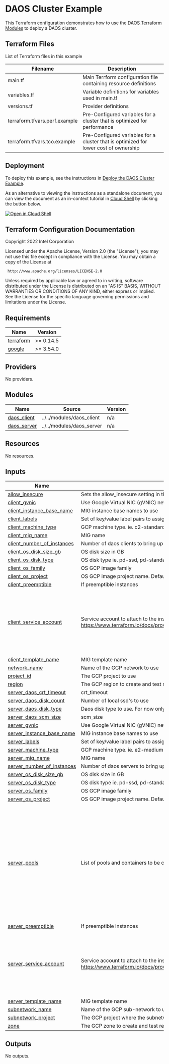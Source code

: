 # DAOS Cluster Example

This Terraform configuration demonstrates how to use the [DAOS Terraform Modules](../../modules) to deploy a DAOS cluster.

## Terraform Files

List of Terraform files in this example

| Filename                      | Description                                                                     |
| ----------------------------- | ------------------------------------------------------------------------------- |
| main.tf                       | Main Terrform configuration file containing resource definitions                |
| variables.tf                  | Variable definitions for variables used in main.tf                              |
| versions.tf                   | Provider definitions                                                            |
| terraform.tfvars.perf.example | Pre-Configured variables for a cluster that is optimized for performance                   |
| terraform.tfvars.tco.example  | Pre-Configured variables for a cluster that is optimized for lower cost of ownership |

## Deployment

To deploy this example, see the instructions in [Deploy the DAOS Cluster Example](../../../docs/deploy_daos_cluster_example.md).

As an alternative to viewing the instructions as a standalone document, you can view the document as an in-context tutorial in [Cloud Shell](https://cloud.google.com/shell) by clicking the button below.

[![Open in Cloud Shell](https://gstatic.com/cloudssh/images/open-btn.png)](https://ssh.cloud.google.com/cloudshell/open?cloudshell_git_repo=https://github.com/markaolson/google-cloud-daos&cloudshell_git_branch=DAOSGCP-119&shellonly=true&cloudshell_tutorial=docs/deploy_daos_cluster_example.md)


## Terraform Configuration Documentation

<!-- BEGINNING OF PRE-COMMIT-TERRAFORM DOCS HOOK -->
Copyright 2022 Intel Corporation

Licensed under the Apache License, Version 2.0 (the "License");
you may not use this file except in compliance with the License.
You may obtain a copy of the License at

     http://www.apache.org/licenses/LICENSE-2.0

Unless required by applicable law or agreed to in writing, software
distributed under the License is distributed on an "AS IS" BASIS,
WITHOUT WARRANTIES OR CONDITIONS OF ANY KIND, either express or implied.
See the License for the specific language governing permissions and
limitations under the License.

## Requirements

| Name | Version |
|------|---------|
| <a name="requirement_terraform"></a> [terraform](#requirement\_terraform) | >= 0.14.5 |
| <a name="requirement_google"></a> [google](#requirement\_google) | >= 3.54.0 |

## Providers

No providers.

## Modules

| Name | Source | Version |
|------|--------|---------|
| <a name="module_daos_client"></a> [daos\_client](#module\_daos\_client) | ../../modules/daos_client | n/a |
| <a name="module_daos_server"></a> [daos\_server](#module\_daos\_server) | ../../modules/daos_server | n/a |

## Resources

No resources.

## Inputs

| Name | Description | Type | Default | Required |
|------|-------------|------|---------|:--------:|
| <a name="input_allow_insecure"></a> [allow\_insecure](#input\_allow\_insecure) | Sets the allow\_insecure setting in the transport\_config section of the daos\_*.yml files | `bool` | `false` | no |
| <a name="input_client_gvnic"></a> [client\_gvnic](#input\_client\_gvnic) | Use Google Virtual NIC (gVNIC) network interface on DAOS clients | `bool` | `false` | no |
| <a name="input_client_instance_base_name"></a> [client\_instance\_base\_name](#input\_client\_instance\_base\_name) | MIG instance base names to use | `string` | `"daos-client"` | no |
| <a name="input_client_labels"></a> [client\_labels](#input\_client\_labels) | Set of key/value label pairs to assign to daos-client instances | `any` | `{}` | no |
| <a name="input_client_machine_type"></a> [client\_machine\_type](#input\_client\_machine\_type) | GCP machine type. ie. c2-standard-16 | `string` | `"c2-standard-16"` | no |
| <a name="input_client_mig_name"></a> [client\_mig\_name](#input\_client\_mig\_name) | MIG name | `string` | `"daos-client"` | no |
| <a name="input_client_number_of_instances"></a> [client\_number\_of\_instances](#input\_client\_number\_of\_instances) | Number of daos clients to bring up | `number` | `16` | no |
| <a name="input_client_os_disk_size_gb"></a> [client\_os\_disk\_size\_gb](#input\_client\_os\_disk\_size\_gb) | OS disk size in GB | `number` | `20` | no |
| <a name="input_client_os_disk_type"></a> [client\_os\_disk\_type](#input\_client\_os\_disk\_type) | OS disk type ie. pd-ssd, pd-standard | `string` | `"pd-ssd"` | no |
| <a name="input_client_os_family"></a> [client\_os\_family](#input\_client\_os\_family) | OS GCP image family | `string` | `"daos-client-hpc-centos-7"` | no |
| <a name="input_client_os_project"></a> [client\_os\_project](#input\_client\_os\_project) | OS GCP image project name. Defaults to project\_id if null. | `string` | `null` | no |
| <a name="input_client_preemptible"></a> [client\_preemptible](#input\_client\_preemptible) | If preemptible instances | `string` | `false` | no |
| <a name="input_client_service_account"></a> [client\_service\_account](#input\_client\_service\_account) | Service account to attach to the instance. See https://www.terraform.io/docs/providers/google/r/compute_instance_template.html#service_account. | <pre>object({<br>    email  = string,<br>    scopes = set(string)<br>  })</pre> | <pre>{<br>  "email": null,<br>  "scopes": [<br>    "https://www.googleapis.com/auth/devstorage.read_only",<br>    "https://www.googleapis.com/auth/logging.write",<br>    "https://www.googleapis.com/auth/monitoring.write",<br>    "https://www.googleapis.com/auth/servicecontrol",<br>    "https://www.googleapis.com/auth/service.management.readonly",<br>    "https://www.googleapis.com/auth/trace.append",<br>    "https://www.googleapis.com/auth/cloud-platform"<br>  ]<br>}</pre> | no |
| <a name="input_client_template_name"></a> [client\_template\_name](#input\_client\_template\_name) | MIG template name | `string` | `"daos-client"` | no |
| <a name="input_network_name"></a> [network\_name](#input\_network\_name) | Name of the GCP network to use | `string` | `"default"` | no |
| <a name="input_project_id"></a> [project\_id](#input\_project\_id) | The GCP project to use | `string` | n/a | yes |
| <a name="input_region"></a> [region](#input\_region) | The GCP region to create and test resources in | `string` | n/a | yes |
| <a name="input_server_daos_crt_timeout"></a> [server\_daos\_crt\_timeout](#input\_server\_daos\_crt\_timeout) | crt\_timeout | `number` | `300` | no |
| <a name="input_server_daos_disk_count"></a> [server\_daos\_disk\_count](#input\_server\_daos\_disk\_count) | Number of local ssd's to use | `number` | `16` | no |
| <a name="input_server_daos_disk_type"></a> [server\_daos\_disk\_type](#input\_server\_daos\_disk\_type) | Daos disk type to use. For now only suported one is local-ssd | `string` | `"local-ssd"` | no |
| <a name="input_server_daos_scm_size"></a> [server\_daos\_scm\_size](#input\_server\_daos\_scm\_size) | scm\_size | `number` | `200` | no |
| <a name="input_server_gvnic"></a> [server\_gvnic](#input\_server\_gvnic) | Use Google Virtual NIC (gVNIC) network interface | `bool` | `false` | no |
| <a name="input_server_instance_base_name"></a> [server\_instance\_base\_name](#input\_server\_instance\_base\_name) | MIG instance base names to use | `string` | `"daos-server"` | no |
| <a name="input_server_labels"></a> [server\_labels](#input\_server\_labels) | Set of key/value label pairs to assign to daos-server instances | `any` | `{}` | no |
| <a name="input_server_machine_type"></a> [server\_machine\_type](#input\_server\_machine\_type) | GCP machine type. ie. e2-medium | `string` | `"n2-custom-36-215040"` | no |
| <a name="input_server_mig_name"></a> [server\_mig\_name](#input\_server\_mig\_name) | MIG name | `string` | `"daos-server"` | no |
| <a name="input_server_number_of_instances"></a> [server\_number\_of\_instances](#input\_server\_number\_of\_instances) | Number of daos servers to bring up | `number` | `4` | no |
| <a name="input_server_os_disk_size_gb"></a> [server\_os\_disk\_size\_gb](#input\_server\_os\_disk\_size\_gb) | OS disk size in GB | `number` | `20` | no |
| <a name="input_server_os_disk_type"></a> [server\_os\_disk\_type](#input\_server\_os\_disk\_type) | OS disk type ie. pd-ssd, pd-standard | `string` | `"pd-ssd"` | no |
| <a name="input_server_os_family"></a> [server\_os\_family](#input\_server\_os\_family) | OS GCP image family | `string` | `"daos-server-centos-7"` | no |
| <a name="input_server_os_project"></a> [server\_os\_project](#input\_server\_os\_project) | OS GCP image project name. Defaults to project\_id if null. | `string` | `null` | no |
| <a name="input_server_pools"></a> [server\_pools](#input\_server\_pools) | List of pools and containers to be created | <pre>list(object({<br>    name       = string<br>    size       = string<br>    tier_ratio = number<br>    user       = string<br>    group      = string<br>    acls       = list(string)<br>    properties = map(any)<br>    containers = list(object({<br>      name            = string<br>      type            = string<br>      user            = string<br>      group           = string<br>      acls            = list(string)<br>      properties      = map(any)<br>      user_attributes = map(any)<br>    }))<br>  }))</pre> | `[]` | no |
| <a name="input_server_preemptible"></a> [server\_preemptible](#input\_server\_preemptible) | If preemptible instances | `string` | `false` | no |
| <a name="input_server_service_account"></a> [server\_service\_account](#input\_server\_service\_account) | Service account to attach to the instance. See https://www.terraform.io/docs/providers/google/r/compute_instance_template.html#service_account. | <pre>object({<br>    email  = string,<br>    scopes = set(string)<br>  })</pre> | <pre>{<br>  "email": null,<br>  "scopes": [<br>    "https://www.googleapis.com/auth/devstorage.read_only",<br>    "https://www.googleapis.com/auth/logging.write",<br>    "https://www.googleapis.com/auth/monitoring.write",<br>    "https://www.googleapis.com/auth/servicecontrol",<br>    "https://www.googleapis.com/auth/service.management.readonly",<br>    "https://www.googleapis.com/auth/trace.append",<br>    "https://www.googleapis.com/auth/cloud-platform"<br>  ]<br>}</pre> | no |
| <a name="input_server_template_name"></a> [server\_template\_name](#input\_server\_template\_name) | MIG template name | `string` | `"daos-server"` | no |
| <a name="input_subnetwork_name"></a> [subnetwork\_name](#input\_subnetwork\_name) | Name of the GCP sub-network to use | `string` | `"default"` | no |
| <a name="input_subnetwork_project"></a> [subnetwork\_project](#input\_subnetwork\_project) | The GCP project where the subnetwork is defined | `string` | `null` | no |
| <a name="input_zone"></a> [zone](#input\_zone) | The GCP zone to create and test resources in | `string` | n/a | yes |

## Outputs

No outputs.
<!-- END OF PRE-COMMIT-TERRAFORM DOCS HOOK -->
